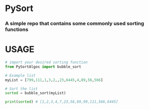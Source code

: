 # PySort

### A simple repo that contains some commonly used sorting functions

# USAGE

```python
# import your desired sorting function
from PySortAlgos import bubble_sort

# Example list
myList = [799,111,1,3,2,,23,6445,4,89,56,566]

# Sort the list
sorted = bubble_sort(myList)

print(sorted) # [1,2,3,4,7,23,56,89,99,111,566,6445]
```

